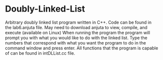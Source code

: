 # Doubly-Linked-List
Arbitrary doubly linked list program written in C++.
Code can be found in the lab6.anjuta file.
May need to download anjuta to view, compile, and execute (available on Linux)
When running the program the program will prompt you with what you would like to do with the linked list.
Type the numbers that correspond with what you want the program to do in the command window and press enter.
All functions that the program is capable of can be found in intDLList.cc file.

